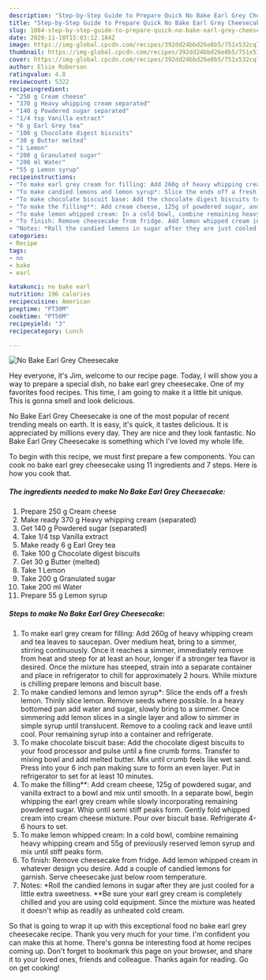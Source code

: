 ```yaml
---
description: "Step-by-Step Guide to Prepare Quick No Bake Earl Grey Cheesecake"
title: "Step-by-Step Guide to Prepare Quick No Bake Earl Grey Cheesecake"
slug: 1084-step-by-step-guide-to-prepare-quick-no-bake-earl-grey-cheesecake
date: 2020-11-10T15:03:12.184Z
image: https://img-global.cpcdn.com/recipes/392dd24bbd26e8b5/751x532cq70/no-bake-earl-grey-cheesecake-recipe-main-photo.jpg
thumbnail: https://img-global.cpcdn.com/recipes/392dd24bbd26e8b5/751x532cq70/no-bake-earl-grey-cheesecake-recipe-main-photo.jpg
cover: https://img-global.cpcdn.com/recipes/392dd24bbd26e8b5/751x532cq70/no-bake-earl-grey-cheesecake-recipe-main-photo.jpg
author: Elsie Roberson
ratingvalue: 4.8
reviewcount: 5322
recipeingredient:
- "250 g Cream cheese"
- "370 g Heavy whipping cream separated"
- "140 g Powdered sugar separated"
- "1/4 tsp Vanilla extract"
- "6 g Earl Grey tea"
- "100 g Chocolate digest biscuits"
- "30 g Butter melted"
- "1 Lemon"
- "200 g Granulated sugar"
- "200 ml Water"
- "55 g Lemon syrup"
recipeinstructions:
- "To make earl grey cream for filling: Add 260g of heavy whipping cream and tea leaves to saucepan. Over medium heat, bring to a simmer, stirring continuously. Once it reaches a simmer, immediately remove from heat and steep for at least an hour, longer if a stronger tea flavor is desired. Once the mixture has steeped, strain into a separate container and place in refrigerator to chill for approximately 2 hours. While mixture is chilling prepare lemons and biscuit base."
- "To make candied lemons and lemon syrup*: Slice the ends off a fresh lemon. Thinly slice lemon. Remove seeds where possible. In a heavy bottomed pan add water and sugar, slowly bring to a simmer. Once simmering add lemon slices in a single layer and allow to simmer in simple syrup until translucent. Remove to a cooling rack and leave until cool. Pour remaining syrup into a container and refrigerate."
- "To make chocolate biscuit base: Add the chocolate digest biscuits to your food processor and pulse until a fine crumb forms. Transfer to mixing bowl and add melted butter. Mix until crumb feels like wet sand. Press into your 6 inch pan making sure to form an even layer. Put in refrigerator to set for at least 10 minutes."
- "To make the filling**: Add cream cheese, 125g of powdered sugar, and vanilla extract to a bowl and mix until smooth. In a separate bowl, begin whipping the earl grey cream while slowly incorporating remaining powdered sugar. Whip until semi stiff peaks form. Gently fold whipped cream into cream cheese mixture. Pour over biscuit base. Refrigerate 4-6 hours to set."
- "To make lemon whipped cream: In a cold bowl, combine remaining heavy whipping cream and 55g of previously reserved lemon syrup and mix until stiff peaks form."
- "To finish: Remove cheesecake from fridge. Add lemon whipped cream in whatever design you desire. Add a couple of candied lemons for garnish. Serve cheesecake just below room temperature."
- "Notes: *Roll the candied lemons in sugar after they are just cooled for a little extra sweetness. **Be sure your earl grey cream is completely chilled and you are using cold equipment. Since the mixture was heated it doesn&#39;t whip as readily as unheated cold cream."
categories:
- Recipe
tags:
- no
- bake
- earl

katakunci: no bake earl 
nutrition: 196 calories
recipecuisine: American
preptime: "PT30M"
cooktime: "PT50M"
recipeyield: "3"
recipecategory: Lunch

---
```



![No Bake Earl Grey Cheesecake](https://img-global.cpcdn.com/recipes/392dd24bbd26e8b5/751x532cq70/no-bake-earl-grey-cheesecake-recipe-main-photo.jpg)

Hey everyone, it's Jim, welcome to our recipe page. Today, I will show you a way to prepare a special dish, no bake earl grey cheesecake. One of my favorites food recipes. This time, I am going to make it a little bit unique. This is gonna smell and look delicious.

No Bake Earl Grey Cheesecake is one of the most popular of recent trending meals on earth. It is easy, it's quick, it tastes delicious. It is appreciated by millions every day. They are nice and they look fantastic. No Bake Earl Grey Cheesecake is something which I've loved my whole life.




To begin with this recipe, we must first prepare a few components. You can cook no bake earl grey cheesecake using 11 ingredients and 7 steps. Here is how you cook that.

<!--inarticleads1-->

##### The ingredients needed to make No Bake Earl Grey Cheesecake:

1. Prepare 250 g Cream cheese
1. Make ready 370 g Heavy whipping cream (separated)
1. Get 140 g Powdered sugar (separated)
1. Take 1/4 tsp Vanilla extract
1. Make ready 6 g Earl Grey tea
1. Take 100 g Chocolate digest biscuits
1. Get 30 g Butter (melted)
1. Take 1 Lemon
1. Take 200 g Granulated sugar
1. Take 200 ml Water
1. Prepare 55 g Lemon syrup




<!--inarticleads2-->

##### Steps to make No Bake Earl Grey Cheesecake:

1. To make earl grey cream for filling: Add 260g of heavy whipping cream and tea leaves to saucepan. Over medium heat, bring to a simmer, stirring continuously. Once it reaches a simmer, immediately remove from heat and steep for at least an hour, longer if a stronger tea flavor is desired. Once the mixture has steeped, strain into a separate container and place in refrigerator to chill for approximately 2 hours. While mixture is chilling prepare lemons and biscuit base.
1. To make candied lemons and lemon syrup*: Slice the ends off a fresh lemon. Thinly slice lemon. Remove seeds where possible. In a heavy bottomed pan add water and sugar, slowly bring to a simmer. Once simmering add lemon slices in a single layer and allow to simmer in simple syrup until translucent. Remove to a cooling rack and leave until cool. Pour remaining syrup into a container and refrigerate.
1. To make chocolate biscuit base: Add the chocolate digest biscuits to your food processor and pulse until a fine crumb forms. Transfer to mixing bowl and add melted butter. Mix until crumb feels like wet sand. Press into your 6 inch pan making sure to form an even layer. Put in refrigerator to set for at least 10 minutes.
1. To make the filling**: Add cream cheese, 125g of powdered sugar, and vanilla extract to a bowl and mix until smooth. In a separate bowl, begin whipping the earl grey cream while slowly incorporating remaining powdered sugar. Whip until semi stiff peaks form. Gently fold whipped cream into cream cheese mixture. Pour over biscuit base. Refrigerate 4-6 hours to set.
1. To make lemon whipped cream: In a cold bowl, combine remaining heavy whipping cream and 55g of previously reserved lemon syrup and mix until stiff peaks form.
1. To finish: Remove cheesecake from fridge. Add lemon whipped cream in whatever design you desire. Add a couple of candied lemons for garnish. Serve cheesecake just below room temperature.
1. Notes: *Roll the candied lemons in sugar after they are just cooled for a little extra sweetness. **Be sure your earl grey cream is completely chilled and you are using cold equipment. Since the mixture was heated it doesn&#39;t whip as readily as unheated cold cream.




So that is going to wrap it up with this exceptional food no bake earl grey cheesecake recipe. Thank you very much for your time. I'm confident you can make this at home. There's gonna be interesting food at home recipes coming up. Don't forget to bookmark this page on your browser, and share it to your loved ones, friends and colleague. Thanks again for reading. Go on get cooking!
